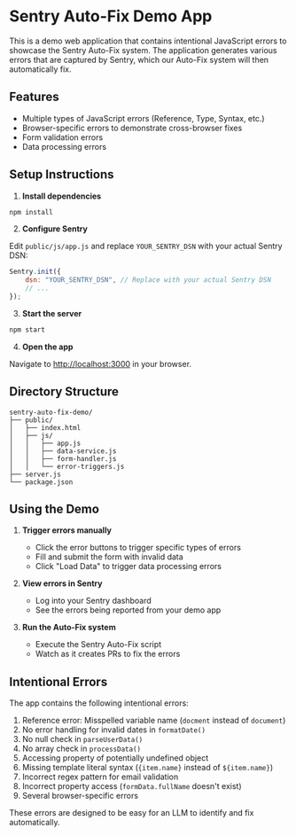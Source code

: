 # Sentry Auto-Fix Demo App

This is a demo web application that contains intentional JavaScript errors to showcase the Sentry Auto-Fix system. The application generates various errors that are captured by Sentry, which our Auto-Fix system will then automatically fix.

## Features

- Multiple types of JavaScript errors (Reference, Type, Syntax, etc.)
- Browser-specific errors to demonstrate cross-browser fixes
- Form validation errors
- Data processing errors

## Setup Instructions

1. **Install dependencies**

```bash
npm install
```

2. **Configure Sentry**

Edit `public/js/app.js` and replace `YOUR_SENTRY_DSN` with your actual Sentry DSN:

```javascript
Sentry.init({
    dsn: "YOUR_SENTRY_DSN", // Replace with your actual Sentry DSN
    // ...
});
```

3. **Start the server**

```bash
npm start
```

4. **Open the app**

Navigate to [http://localhost:3000](http://localhost:3000) in your browser.

## Directory Structure

```
sentry-auto-fix-demo/
├── public/
│   ├── index.html
│   ├── js/
│   │   ├── app.js
│   │   ├── data-service.js
│   │   ├── form-handler.js
│   │   └── error-triggers.js
├── server.js
└── package.json
```

## Using the Demo

1. **Trigger errors manually**
   - Click the error buttons to trigger specific types of errors
   - Fill and submit the form with invalid data
   - Click "Load Data" to trigger data processing errors

2. **View errors in Sentry**
   - Log into your Sentry dashboard
   - See the errors being reported from your demo app

3. **Run the Auto-Fix system**
   - Execute the Sentry Auto-Fix script
   - Watch as it creates PRs to fix the errors

## Intentional Errors

The app contains the following intentional errors:

1. Reference error: Misspelled variable name (`docment` instead of `document`)
2. No error handling for invalid dates in `formatDate()`
3. No null check in `parseUserData()`
4. No array check in `processData()`
5. Accessing property of potentially undefined object
6. Missing template literal syntax (`{item.name}` instead of `${item.name}`)
7. Incorrect regex pattern for email validation
8. Incorrect property access (`formData.fullName` doesn't exist)
9. Several browser-specific errors

These errors are designed to be easy for an LLM to identify and fix automatically.